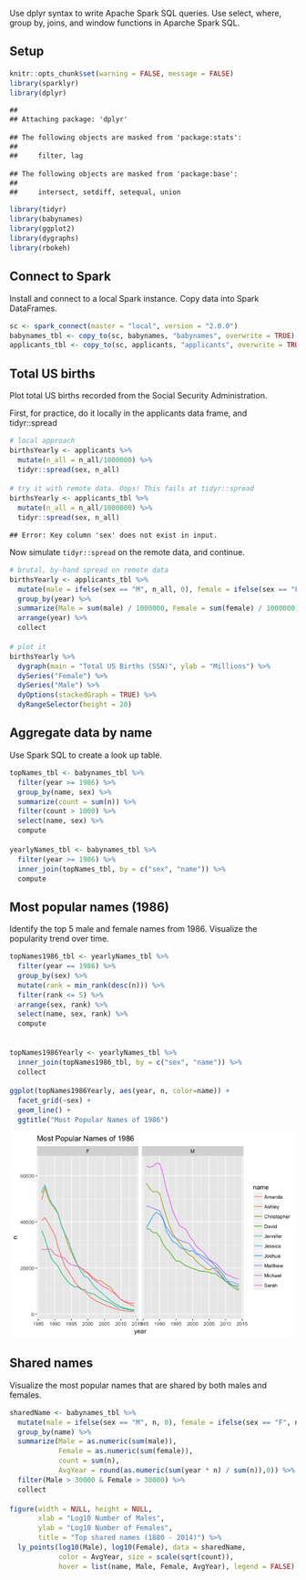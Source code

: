 Use dplyr syntax to write Apache Spark SQL queries. Use select, where, group by, joins, and window functions in Aparche Spark SQL.

Setup
-----

``` r
knitr::opts_chunk$set(warning = FALSE, message = FALSE)
library(sparklyr)
library(dplyr)
```

    ## 
    ## Attaching package: 'dplyr'

    ## The following objects are masked from 'package:stats':
    ## 
    ##     filter, lag

    ## The following objects are masked from 'package:base':
    ## 
    ##     intersect, setdiff, setequal, union

``` r
library(tidyr)
library(babynames)
library(ggplot2)
library(dygraphs)
library(rbokeh)
```

Connect to Spark
----------------

Install and connect to a local Spark instance. Copy data into Spark DataFrames.

``` r
sc <- spark_connect(master = "local", version = "2.0.0")
babynames_tbl <- copy_to(sc, babynames, "babynames", overwrite = TRUE)
applicants_tbl <- copy_to(sc, applicants, "applicants", overwrite = TRUE)
```

Total US births
---------------

Plot total US births recorded from the Social Security Administration.

First, for practice, do it locally in the applicants data frame, and tidyr::spread

``` r
# local approach
birthsYearly <- applicants %>%  
  mutate(n_all = n_all/1000000) %>%
  tidyr::spread(sex, n_all)

# try it with remote data. Oops! This fails at tidyr::spread
birthsYearly <- applicants_tbl %>%  
  mutate(n_all = n_all/1000000) %>%
  tidyr::spread(sex, n_all)
```

    ## Error: Key column 'sex' does not exist in input.

Now simulate `tidyr::spread` on the remote data, and continue.

``` r
# brutal, by-hand spread on remote data
birthsYearly <- applicants_tbl %>%
  mutate(male = ifelse(sex == "M", n_all, 0), female = ifelse(sex == "F", n_all, 0)) %>%
  group_by(year) %>%
  summarize(Male = sum(male) / 1000000, Female = sum(female) / 1000000) %>%
  arrange(year) %>%
  collect

# plot it
birthsYearly %>%
  dygraph(main = "Total US Births (SSN)", ylab = "Millions") %>%
  dySeries("Female") %>%
  dySeries("Male") %>%
  dyOptions(stackedGraph = TRUE) %>%
  dyRangeSelector(height = 20) 
```

<!--html_preserve-->

<script type="application/json" data-for="htmlwidget-8210bf8221a03efa547f">{"x":{"attrs":{"title":"Total US Births (SSN)","ylabel":"Millions","labels":["year","Female","Male"],"legend":"auto","retainDateWindow":false,"axes":{"x":{"pixelsPerLabel":60,"drawAxis":true},"y":{"drawAxis":true}},"series":{"Female":{"axis":"y"},"Male":{"axis":"y"}},"stackedGraph":true,"fillGraph":false,"fillAlpha":0.15,"stepPlot":false,"drawPoints":false,"pointSize":1,"drawGapEdgePoints":false,"connectSeparatedPoints":false,"strokeWidth":1,"strokeBorderColor":"white","colorValue":0.5,"colorSaturation":1,"includeZero":false,"drawAxesAtZero":false,"logscale":false,"axisTickSize":3,"axisLineColor":"black","axisLineWidth":0.3,"axisLabelColor":"black","axisLabelFontSize":14,"axisLabelWidth":60,"drawGrid":true,"gridLineWidth":0.3,"rightGap":5,"digitsAfterDecimal":2,"labelsKMB":false,"labelsKMG2":false,"labelsUTC":false,"maxNumberWidth":6,"animatedZooms":false,"mobileDisableYTouch":true,"showRangeSelector":true,"rangeSelectorHeight":20,"rangeSelectorPlotFillColor":" #A7B1C4","rangeSelectorPlotStrokeColor":"#808FAB","interactionModel":"Dygraph.Interaction.defaultModel"},"annotations":[],"shadings":[],"events":[],"format":"numeric","data":[[1880,1881,1882,1883,1884,1885,1886,1887,1888,1889,1890,1891,1892,1893,1894,1895,1896,1897,1898,1899,1900,1901,1902,1903,1904,1905,1906,1907,1908,1909,1910,1911,1912,1913,1914,1915,1916,1917,1918,1919,1920,1921,1922,1923,1924,1925,1926,1927,1928,1929,1930,1931,1932,1933,1934,1935,1936,1937,1938,1939,1940,1941,1942,1943,1944,1945,1946,1947,1948,1949,1950,1951,1952,1953,1954,1955,1956,1957,1958,1959,1960,1961,1962,1963,1964,1965,1966,1967,1968,1969,1970,1971,1972,1973,1974,1975,1976,1977,1978,1979,1980,1981,1982,1983,1984,1985,1986,1987,1988,1989,1990,1991,1992,1993,1994,1995,1996,1997,1998,1999,2000,2001,2002,2003,2004,2005,2006,2007,2008,2009,2010,2011,2012,2013,2014],[0.097605,0.098856,0.115698,0.120064,0.137588,0.14195,0.153738,0.155423,0.18945,0.189219,0.201662,0.196567,0.22492,0.225233,0.235972,0.247109,0.251995,0.248277,0.274146,0.24749,0.317787,0.254234,0.280336,0.278199,0.292438,0.309873,0.31344,0.337435,0.354531,0.368094,0.419524,0.441807,0.586697,0.654885,0.796598,1.023881,1.085704,1.12369,1.202364,1.174652,1.244037,1.27966,1.2475,1.252425,1.295689,1.263027,1.230067,1.236317,1.195356,1.157432,1.166295,1.103512,1.106142,1.045823,1.082153,1.086646,1.077378,1.101717,1.141298,1.133961,1.18118,1.245784,1.390336,1.4352,1.366399,1.346065,1.612797,1.817768,1.742595,1.755489,1.758654,1.846411,1.90239,1.928519,1.990684,2.004327,2.059322,2.097447,2.064945,2.078458,2.07989,2.076097,2.02695,1.987851,1.957088,1.827275,1.755492,1.716573,1.709406,1.762654,1.831855,1.752253,1.612465,1.553987,1.566101,1.560636,1.571829,1.644785,1.643634,1.722968,1.780088,1.787868,1.813555,1.788979,1.802422,1.845465,1.844596,1.87348,1.922098,1.991706,2.053591,2.032918,2.004098,1.970884,1.948755,1.920947,1.916548,1.9084,1.93754,1.945669,1.994317,1.979408,1.973374,2.004775,2.015813,2.027235,2.087917,2.113528,2.079498,2.021228,1.956103,1.932372,1.932633,1.91857,1.938534],[0.1184,0.108284,0.122033,0.11248,0.122741,0.115947,0.119041,0.109314,0.129908,0.119036,0.119701,0.10927,0.131454,0.12104,0.124896,0.126646,0.129074,0.121943,0.132107,0.115196,0.162149,0.115597,0.132749,0.129327,0.138508,0.143245,0.144072,0.158591,0.166374,0.176867,0.208526,0.241392,0.451455,0.536242,0.683318,0.880948,0.923264,0.959332,1.048705,1.01535,1.100888,1.137937,1.125314,1.132332,1.169036,1.151459,1.145447,1.16169,1.14107,1.107325,1.12931,1.069263,1.074098,1.019806,1.061617,1.069222,1.06407,1.093337,1.136186,1.133021,1.185937,1.254527,1.407983,1.45419,1.388854,1.371277,1.650055,1.85728,1.782603,1.801886,1.819204,1.909951,1.973924,1.999744,2.067731,2.088519,2.144599,2.187562,2.153055,2.166401,2.166051,2.155792,2.102331,2.065422,2.027525,1.895641,1.818122,1.780016,1.776351,1.830469,1.905936,1.818527,1.674828,1.614289,1.630824,1.623099,1.633238,1.709746,1.708835,1.791531,1.854471,1.861885,1.886438,1.862569,1.875548,1.923143,1.920287,1.948912,2.000688,2.095117,2.150729,2.118913,2.09832,2.064714,2.037618,2.010619,2.002931,1.996839,2.026625,2.03774,2.086814,2.06684,2.065032,2.099439,2.111466,2.1251,2.189783,2.212144,2.176932,2.117127,2.049975,2.02581,2.022025,2.010997,2.029795]],"fixedtz":false,"tzone":""},"evals":["attrs.interactionModel"],"jsHooks":[]}</script>
<!--/html_preserve-->
Aggregate data by name
----------------------

Use Spark SQL to create a look up table.

``` r
topNames_tbl <- babynames_tbl %>%
  filter(year >= 1986) %>%  
  group_by(name, sex) %>%
  summarize(count = sum(n)) %>%
  filter(count > 1000) %>%
  select(name, sex) %>%
  compute

yearlyNames_tbl <- babynames_tbl %>%
  filter(year >= 1986) %>%
  inner_join(topNames_tbl, by = c("sex", "name")) %>%
  compute
```

Most popular names (1986)
-------------------------

Identify the top 5 male and female names from 1986. Visualize the popularity trend over time.

``` r
topNames1986_tbl <- yearlyNames_tbl %>%
  filter(year == 1986) %>%
  group_by(sex) %>%
  mutate(rank = min_rank(desc(n))) %>%
  filter(rank <= 5) %>%
  arrange(sex, rank) %>%
  select(name, sex, rank) %>%
  compute


topNames1986Yearly <- yearlyNames_tbl %>%
  inner_join(topNames1986_tbl, by = c("sex", "name")) %>%
  collect

ggplot(topNames1986Yearly, aes(year, n, color=name)) +
  facet_grid(~sex) +
  geom_line() +
  ggtitle("Most Popular Names of 1986")
```

![](03b-Spark-SQL_files/figure-markdown_github/unnamed-chunk-5-1.png)

Shared names
------------

Visualize the most popular names that are shared by both males and females.

``` r
sharedName <- babynames_tbl %>%
  mutate(male = ifelse(sex == "M", n, 0), female = ifelse(sex == "F", n, 0)) %>%
  group_by(name) %>%
  summarize(Male = as.numeric(sum(male)), 
            Female = as.numeric(sum(female)),
            count = sum(n),
            AvgYear = round(as.numeric(sum(year * n) / sum(n)),0)) %>%
  filter(Male > 30000 & Female > 30000) %>%
  collect

figure(width = NULL, height = NULL, 
       xlab = "Log10 Number of Males", 
       ylab = "Log10 Number of Females",
       title = "Top shared names (1880 - 2014)") %>%
  ly_points(log10(Male), log10(Female), data = sharedName,
            color = AvgYear, size = scale(sqrt(count)),
            hover = list(name, Male, Female, AvgYear), legend = FALSE)
```

<!--html_preserve-->

<script type="application/json" data-for="htmlwidget-295599f42d4a671a2477">{"x":{"elementid":"7cdcc140239f41c91ac04a13c25f999d","modeltype":"Plot","modelid":"50efeaafc7b580ca2bf143ddbad50b2c","docid":"1789fd3bb0dcf80890279eec139ff114","docs_json":{"1789fd3bb0dcf80890279eec139ff114":{"version":"0.12.2","title":"Bokeh Figure","roots":{"root_ids":["50efeaafc7b580ca2bf143ddbad50b2c"],"references":[{"type":"Plot","id":"50efeaafc7b580ca2bf143ddbad50b2c","attributes":{"id":"50efeaafc7b580ca2bf143ddbad50b2c","sizing_mode":"scale_both","x_range":{"type":"Range1d","id":"aa4c8fd3da9b2a51606c679f1ec8c7f8"},"y_range":{"type":"Range1d","id":"92f98359e40609df5a7d1aa00ba5374e"},"left":[{"type":"LinearAxis","id":"6ef88fa4ec5210db15549821cd396165"}],"below":[{"type":"LinearAxis","id":"817907d2395d7fad2b6a3f854c7aa292"}],"right":[],"above":[],"renderers":[{"type":"BoxAnnotation","id":"6f1e87584c0bd9d24a930070ce22bc4c"},{"type":"GlyphRenderer","id":"9e81f15ff07675c0986a6fb1d169af49"},{"type":"LinearAxis","id":"817907d2395d7fad2b6a3f854c7aa292"},{"type":"Grid","id":"18966319c528e32c50dde586029f5be5"},{"type":"LinearAxis","id":"6ef88fa4ec5210db15549821cd396165"},{"type":"Grid","id":"d571e81e0aa855d7cec57d1170652c9e"}],"extra_y_ranges":{},"extra_x_ranges":{},"tags":[],"min_border_left":4,"min_border_right":4,"min_border_top":4,"min_border_bottom":4,"lod_threshold":null,"toolbar":{"type":"Toolbar","id":"ac94a16a935b8a9e445501ac302cd1c1"},"tool_events":{"type":"ToolEvents","id":"cbe1ff3d2b313bb792b2f06da22ae86c"},"title":{"type":"Title","id":"6b69b701eae66df2981502fd8bab75cb"}},"subtype":"Figure"},{"type":"Toolbar","id":"ac94a16a935b8a9e445501ac302cd1c1","attributes":{"id":"ac94a16a935b8a9e445501ac302cd1c1","tags":[],"active_drag":"auto","active_scroll":"auto","active_tap":"auto","tools":[{"type":"PanTool","id":"7544d85ebfaa3fcf410f7bbc2e234c46"},{"type":"WheelZoomTool","id":"88363143bf95d281b67e324abf50106a"},{"type":"BoxZoomTool","id":"613e562b8fe72e3b24bd0a48d0dfd873"},{"type":"ResetTool","id":"391877ca940b0486f6702b8af34ff21d"},{"type":"SaveTool","id":"9ed09a202ca3c4a5012ce551b51dc1a4"},{"type":"HelpTool","id":"8c6c7bf9765bd41d68aff006df5a1371"},{"type":"HoverTool","id":"014df3f0ba5f150c5a82916f1f9cd259"}],"logo":null}},{"type":"PanTool","id":"7544d85ebfaa3fcf410f7bbc2e234c46","attributes":{"id":"7544d85ebfaa3fcf410f7bbc2e234c46","tags":[],"plot":{"type":"Plot","id":"50efeaafc7b580ca2bf143ddbad50b2c","subtype":"Figure"},"dimensions":["width","height"]}},{"type":"ToolEvents","id":"cbe1ff3d2b313bb792b2f06da22ae86c","attributes":{"id":"cbe1ff3d2b313bb792b2f06da22ae86c","tags":[]},"geometries":[]},{"type":"WheelZoomTool","id":"88363143bf95d281b67e324abf50106a","attributes":{"id":"88363143bf95d281b67e324abf50106a","tags":[],"plot":{"type":"Plot","id":"50efeaafc7b580ca2bf143ddbad50b2c","subtype":"Figure"},"dimensions":["width","height"]}},{"type":"BoxAnnotation","id":"6f1e87584c0bd9d24a930070ce22bc4c","attributes":{"id":"6f1e87584c0bd9d24a930070ce22bc4c","tags":[],"line_color":{"units":"data","value":"black"},"line_alpha":{"units":"data","value":1},"fill_color":{"units":"data","value":"lightgrey"},"fill_alpha":{"units":"data","value":0.5},"line_dash":[4,4],"line_width":{"units":"data","value":2},"level":"overlay","top_units":"screen","bottom_units":"screen","left_units":"screen","right_units":"screen","render_mode":"css"}},{"type":"BoxZoomTool","id":"613e562b8fe72e3b24bd0a48d0dfd873","attributes":{"id":"613e562b8fe72e3b24bd0a48d0dfd873","tags":[],"plot":{"type":"Plot","id":"50efeaafc7b580ca2bf143ddbad50b2c","subtype":"Figure"},"overlay":{"type":"BoxAnnotation","id":"6f1e87584c0bd9d24a930070ce22bc4c"}}},{"type":"ResetTool","id":"391877ca940b0486f6702b8af34ff21d","attributes":{"id":"391877ca940b0486f6702b8af34ff21d","tags":[],"plot":{"type":"Plot","id":"50efeaafc7b580ca2bf143ddbad50b2c","subtype":"Figure"}}},{"type":"SaveTool","id":"9ed09a202ca3c4a5012ce551b51dc1a4","attributes":{"id":"9ed09a202ca3c4a5012ce551b51dc1a4","tags":[],"plot":{"type":"Plot","id":"50efeaafc7b580ca2bf143ddbad50b2c","subtype":"Figure"}}},{"type":"HelpTool","id":"8c6c7bf9765bd41d68aff006df5a1371","attributes":{"id":"8c6c7bf9765bd41d68aff006df5a1371","tags":[],"plot":{"type":"Plot","id":"50efeaafc7b580ca2bf143ddbad50b2c","subtype":"Figure"},"redirect":"http://hafen.github.io/rbokeh","help_tooltip":"Click to learn more about rbokeh."}},{"type":"Title","id":"6b69b701eae66df2981502fd8bab75cb","attributes":{"id":"6b69b701eae66df2981502fd8bab75cb","tags":[],"plot":null,"text":"Top shared names (1880 - 2014)"}},{"type":"HoverTool","id":"014df3f0ba5f150c5a82916f1f9cd259","attributes":{"id":"014df3f0ba5f150c5a82916f1f9cd259","tags":[],"plot":{"type":"Plot","id":"50efeaafc7b580ca2bf143ddbad50b2c","subtype":"Figure"},"renderers":[{"type":"GlyphRenderer","id":"9e81f15ff07675c0986a6fb1d169af49"}],"names":[],"anchor":"center","attachment":"horizontal","line_policy":"prev","mode":"mouse","point_policy":"snap_to_data","tooltips":[["name","@hover_col_1"],["Male","@hover_col_2"],["Female","@hover_col_3"],["AvgYear","@hover_col_4"]]}},{"type":"ColumnDataSource","id":"0f91af11392d4d20dbaba2fd766ec0d3","attributes":{"id":"0f91af11392d4d20dbaba2fd766ec0d3","tags":[],"column_names":["x","y","size","line_color","fill_color","hover_col_1","hover_col_2","hover_col_3","hover_col_4"],"selected":[],"data":{"x":[4.85584006368071,5.03328701162443,4.89291786783085,5.65104432397066,4.60090758333503,4.4989442989824,4.67209785793572,4.71338972803211,4.77918508739853,4.92646592513151,4.51892172197806,4.54209061155518,4.81754553830875,4.6938763767805,5.47583819254948,5.00500882067237,4.94197827180819,5.54718868930686,4.64381772519926,5.3215797908172,5.03580982965063,5.03868770478679,5.36107401414671,5.05127989681475,4.71764554283203,4.61092619340871,4.723980776891,5.62467701073312,4.78522302815318,4.90963624864514,4.64370922925146,4.4920616045126],"y":[5.27368633768287,5.48873398393909,4.95586566398629,5.1647364123078,4.50994140415823,5.00448903928291,4.96105546834326,5.46871794745003,5.5162973390957,5.424617060921,4.72199187678491,5.25362146444345,4.69442969095708,4.68531170854957,4.51747301876034,4.68835752119469,4.91171676912009,5.10349584410977,4.76765297856417,4.96253033104224,4.87540856007706,5.21909704661403,4.79265078793351,5.42169275074809,5.25902256608054,5.31280125930782,5.28001579054293,4.9861354971498,5.3988025290406,5.67138206854086,5.46035049732677,4.74536370437947],"size":[12.2857142857143,17.4285714285714,7.14285714285714,20,2,7.14285714285714,7.14285714285714,14.8571428571429,14.8571428571429,14.8571428571429,4.57142857142857,9.71428571428572,4.57142857142857,4.57142857142857,14.8571428571429,7.14285714285714,7.14285714285714,17.4285714285714,4.57142857142857,12.2857142857143,7.14285714285714,12.2857142857143,12.2857142857143,14.8571428571429,9.71428571428572,9.71428571428572,9.71428571428572,20,12.2857142857143,20,14.8571428571429,4.57142857142857],"line_color":["#66C2A4","#005B24","#3CA96F","#66C2A4","#3CA96F","#50B689","#00441B","#19823D","#005B24","#05712F","#005B24","#2B9453","#05712F","#2B9453","#19823D","#50B689","#005B24","#005B24","#00441B","#005B24","#05712F","#50B689","#3CA96F","#2B9453","#3CA96F","#005B24","#19823D","#3CA96F","#2B9453","#19823D","#2B9453","#2B9453"],"fill_color":["#66C2A4","#005B24","#3CA96F","#66C2A4","#3CA96F","#50B689","#00441B","#19823D","#005B24","#05712F","#005B24","#2B9453","#05712F","#2B9453","#19823D","#50B689","#005B24","#005B24","#00441B","#005B24","#05712F","#50B689","#3CA96F","#2B9453","#3CA96F","#005B24","#19823D","#3CA96F","#2B9453","#19823D","#2B9453","#2B9453"],"hover_col_1":["Marion ","Taylor ","Jackie ","Willie ","Frankie","Billie ","Avery  ","Shannon","Alexis ","Jamie  ","Kendall","Kim    ","Jaime  ","Kerry  ","Shawn  ","Johnnie","Riley  ","Jordan ","Peyton ","Angel  ","Casey  ","Jessie ","Lee    ","Leslie ","Lynn   ","Morgan ","Dana   ","Terry  ","Tracy  ","Kelly  ","Robin  ","Jody   "],"hover_col_2":[" 71753","107966"," 78148","447759"," 39894"," 31546"," 47000"," 51688"," 60143"," 84424"," 33031"," 34841"," 65697"," 49417","299115","101160"," 87494","352524"," 44037","209691","108595","109317","229654","112533"," 52197"," 40825"," 52964","421383"," 60985"," 81215"," 44026"," 31050"],"hover_col_3":["187796","308130"," 90337","146129"," 32355","101039"," 91423","294251","328320","265838"," 52722","179317"," 49480"," 48452"," 32921"," 48793"," 81605","126910"," 58567"," 91734"," 75060","165614"," 62037","264054","181561","205495","190553"," 96858","250497","469226","288636"," 55637"],"hover_col_4":["1931","1997","1956","1938","1956","1944","2002","1979","1999","1981","1993","1963","1984","1969","1980","1941","2000","1997","2005","1995","1987","1942","1951","1966","1957","1995","1972","1960","1970","1976","1965","1969"]}}},{"type":"Circle","id":"e4ebeba68c1728ea06a389697793560b","attributes":{"id":"e4ebeba68c1728ea06a389697793560b","tags":[],"visible":true,"line_alpha":{"units":"data","value":1},"fill_alpha":{"units":"data","value":0.5},"x":{"units":"data","field":"x"},"y":{"units":"data","field":"y"},"size":{"units":"screen","field":"size"},"line_color":{"units":"data","field":"line_color"},"fill_color":{"units":"data","field":"fill_color"}}},{"type":"Circle","id":"2f3ac6c8e973a509dee20cbe6a987c92","attributes":{"id":"2f3ac6c8e973a509dee20cbe6a987c92","tags":[],"visible":true,"line_alpha":{"units":"data","value":1},"fill_alpha":{"units":"data","value":0.5},"x":{"units":"data","field":"x"},"y":{"units":"data","field":"y"},"size":{"units":"screen","field":"size"},"line_color":{"units":"data","value":"#e1e1e1"},"fill_color":{"units":"data","value":"#e1e1e1"}}},{"type":"Circle","id":"e0a46fb78a76e1e708c3e6c3a0a3b3d4","attributes":{"id":"e0a46fb78a76e1e708c3e6c3a0a3b3d4","tags":[],"visible":true,"line_alpha":{"units":"data","value":1},"fill_alpha":{"units":"data","value":1},"x":{"units":"data","field":"x"},"y":{"units":"data","field":"y"},"size":{"units":"screen","field":"size"},"line_color":{"units":"data","field":"line_color"},"fill_color":{"units":"data","field":"fill_color"}}},{"type":"GlyphRenderer","id":"9e81f15ff07675c0986a6fb1d169af49","attributes":{"id":"9e81f15ff07675c0986a6fb1d169af49","tags":[],"selection_glyph":null,"nonselection_glyph":{"type":"Circle","id":"2f3ac6c8e973a509dee20cbe6a987c92"},"hover_glyph":{"type":"Circle","id":"e0a46fb78a76e1e708c3e6c3a0a3b3d4"},"name":null,"data_source":{"type":"ColumnDataSource","id":"0f91af11392d4d20dbaba2fd766ec0d3"},"glyph":{"type":"Circle","id":"e4ebeba68c1728ea06a389697793560b"}}},{"type":"Range1d","id":"aa4c8fd3da9b2a51606c679f1ec8c7f8","attributes":{"id":"aa4c8fd3da9b2a51606c679f1ec8c7f8","tags":[],"start":4.41093281415053,"end":5.73217311433273}},{"type":"Range1d","id":"92f98359e40609df5a7d1aa00ba5374e","attributes":{"id":"92f98359e40609df5a7d1aa00ba5374e","tags":[],"start":4.42864055765144,"end":5.75268291504765}},{"type":"LinearAxis","id":"817907d2395d7fad2b6a3f854c7aa292","attributes":{"id":"817907d2395d7fad2b6a3f854c7aa292","tags":[],"plot":{"type":"Plot","id":"50efeaafc7b580ca2bf143ddbad50b2c","subtype":"Figure"},"axis_label":"Log10 Number of Males","formatter":{"type":"BasicTickFormatter","id":"c4ba5d8f5a87a5ebbcd485f86c4fcf89"},"ticker":{"type":"BasicTicker","id":"03b99864a255f788e8315c4c44bc40a2"},"visible":true,"axis_label_text_font_size":"12pt"}},{"type":"BasicTickFormatter","id":"c4ba5d8f5a87a5ebbcd485f86c4fcf89","attributes":{"id":"c4ba5d8f5a87a5ebbcd485f86c4fcf89","tags":[]}},{"type":"BasicTicker","id":"03b99864a255f788e8315c4c44bc40a2","attributes":{"id":"03b99864a255f788e8315c4c44bc40a2","tags":[],"num_minor_ticks":5}},{"type":"Grid","id":"18966319c528e32c50dde586029f5be5","attributes":{"id":"18966319c528e32c50dde586029f5be5","tags":[],"dimension":0,"plot":{"type":"Plot","id":"50efeaafc7b580ca2bf143ddbad50b2c","subtype":"Figure"},"ticker":{"type":"BasicTicker","id":"03b99864a255f788e8315c4c44bc40a2"}}},{"type":"LinearAxis","id":"6ef88fa4ec5210db15549821cd396165","attributes":{"id":"6ef88fa4ec5210db15549821cd396165","tags":[],"plot":{"type":"Plot","id":"50efeaafc7b580ca2bf143ddbad50b2c","subtype":"Figure"},"axis_label":"Log10 Number of Females","formatter":{"type":"BasicTickFormatter","id":"b4f002a3f1f2178b69b767685865b823"},"ticker":{"type":"BasicTicker","id":"ede4029e635777485528ce89cb1f210f"},"visible":true,"axis_label_text_font_size":"12pt"}},{"type":"BasicTickFormatter","id":"b4f002a3f1f2178b69b767685865b823","attributes":{"id":"b4f002a3f1f2178b69b767685865b823","tags":[]}},{"type":"BasicTicker","id":"ede4029e635777485528ce89cb1f210f","attributes":{"id":"ede4029e635777485528ce89cb1f210f","tags":[],"num_minor_ticks":5}},{"type":"Grid","id":"d571e81e0aa855d7cec57d1170652c9e","attributes":{"id":"d571e81e0aa855d7cec57d1170652c9e","tags":[],"dimension":1,"plot":{"type":"Plot","id":"50efeaafc7b580ca2bf143ddbad50b2c","subtype":"Figure"},"ticker":{"type":"BasicTicker","id":"ede4029e635777485528ce89cb1f210f"}}}]}}},"debug":false},"evals":[],"jsHooks":[]}</script>
<!--/html_preserve-->
